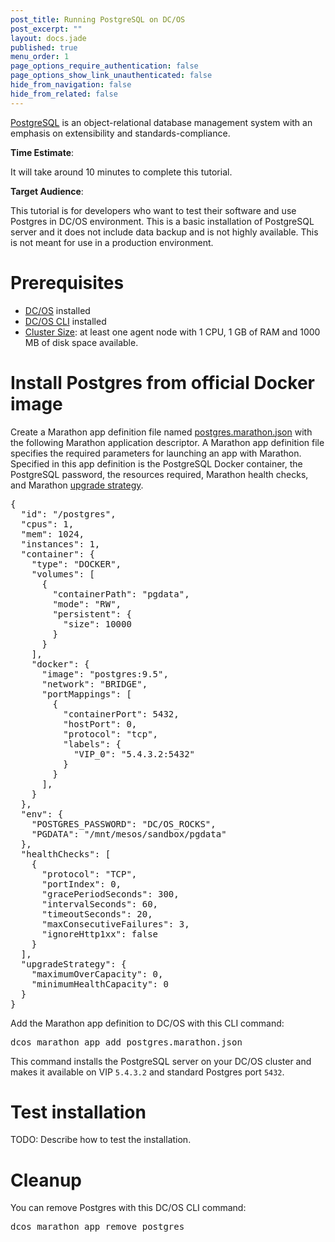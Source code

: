 ```yaml
---
post_title: Running PostgreSQL on DC/OS
post_excerpt: ""
layout: docs.jade
published: true
menu_order: 1
page_options_require_authentication: false
page_options_show_link_unauthenticated: false
hide_from_navigation: false
hide_from_related: false
---
```


[PostgreSQL](http://www.postgresql.org/) is an object-relational database management system with an emphasis on extensibility and standards-compliance.

**Time Estimate**:

It will take around 10 minutes to complete this tutorial.

**Target Audience**:

This tutorial is for developers who want to test their software and use Postgres in DC/OS environment. This is a basic installation of PostgreSQL server and it does not include data backup and is not highly available. This is not meant for use in a production environment.

# Prerequisites
*   [DC/OS](/administration/installing/) installed
*   [DC/OS CLI](/usage/cli/install/) installed
*	[Cluster Size](../getting-started/cluster-size): at least one agent node with 1 CPU, 1 GB of RAM and 1000 MB of disk space available.

# Install Postgres from official Docker image

Create a Marathon app definition file named [postgres.marathon.json](postgres.marathon.json) with the following Marathon application descriptor. A Marathon app definition file specifies the required parameters for launching an app with Marathon. Specified in this app definition is the PostgreSQL Docker container, the PostgreSQL password, the resources required, Marathon health checks, and Marathon [upgrade strategy](https://mesosphere.github.io/marathon/docs/rest-api.html).

<pre>
{
  "id": "/postgres",
  "cpus": 1,
  "mem": 1024,
  "instances": 1,
  "container": {
    "type": "DOCKER",
    "volumes": [
      {
        "containerPath": "pgdata",
        "mode": "RW",
        "persistent": {
          "size": 10000
        }
      }
    ],
    "docker": {
      "image": "postgres:9.5",
      "network": "BRIDGE",
      "portMappings": [
        {
          "containerPort": 5432,
          "hostPort": 0,
          "protocol": "tcp",
          "labels": {
            "VIP_0": "5.4.3.2:5432"
          }
        }
      ],
    }
  },
  "env": {
    "POSTGRES_PASSWORD": "DC/OS_ROCKS",
    "PGDATA": "/mnt/mesos/sandbox/pgdata"
  },
  "healthChecks": [
    {
      "protocol": "TCP",
      "portIndex": 0,
      "gracePeriodSeconds": 300,
      "intervalSeconds": 60,
      "timeoutSeconds": 20,
      "maxConsecutiveFailures": 3,
      "ignoreHttp1xx": false
    }
  ],
  "upgradeStrategy": {
    "maximumOverCapacity": 0,
    "minimumHealthCapacity": 0
  }
}
</pre>

Add the Marathon app definition to DC/OS with this CLI command:
<pre>
dcos marathon app add postgres.marathon.json
</pre>

This command installs the PostgreSQL server on your DC/OS cluster and makes it available on VIP `5.4.3.2` and standard Postgres port `5432`.

# Test installation

TODO: Describe how to test the installation.

# Cleanup

You can remove Postgres with this DC/OS CLI command:
<pre>
dcos marathon app remove postgres
</pre>

